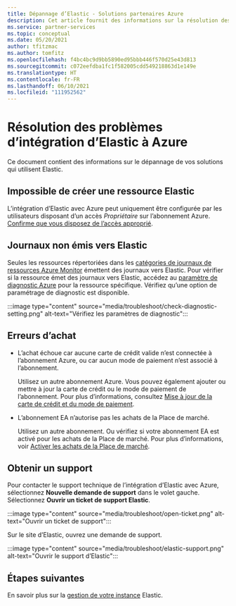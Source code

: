 ```yaml
---
title: Dépannage d’Elastic - Solutions partenaires Azure
description: Cet article fournit des informations sur la résolution des problèmes de l’intégration d’Elastic à Azure
ms.service: partner-services
ms.topic: conceptual
ms.date: 05/20/2021
author: tfitzmac
ms.author: tomfitz
ms.openlocfilehash: f4bc4bc9d9bb5890ed95bbb446f570d25e43d813
ms.sourcegitcommit: c072eefdba1fc1f582005cdd549218863d1e149e
ms.translationtype: HT
ms.contentlocale: fr-FR
ms.lasthandoff: 06/10/2021
ms.locfileid: "111952562"
---
```

# <a name="troubleshooting-elastic-integration-with-azure"></a>Résolution des problèmes d’intégration d’Elastic à Azure

Ce document contient des informations sur le dépannage de vos solutions qui utilisent Elastic.

## <a name="unable-to-create-an-elastic-resource"></a>Impossible de créer une ressource Elastic

L’intégration d’Elastic avec Azure peut uniquement être configurée par les utilisateurs disposant d’un accès *Propriétaire* sur l’abonnement Azure. [Confirme que vous disposez de l’accès approprié](../../role-based-access-control/check-access.md).

## <a name="logs-not-being-emitted-to-elastic"></a>Journaux non émis vers Elastic

Seules les ressources répertoriées dans les [catégories de journaux de ressources Azure Monitor](../../azure-monitor/essentials/resource-logs-categories.md) émettent des journaux vers Elastic. Pour vérifier si la ressource émet des journaux vers Elastic, accédez au [paramètre de diagnostic Azure](../../azure-monitor/essentials/diagnostic-settings.md) pour la ressource spécifique. Vérifiez qu’une option de paramétrage de diagnostic est disponible.

:::image type="content" source="media/troubleshoot/check-diagnostic-setting.png" alt-text="Vérifiez les paramètres de diagnostic":::

## <a name="purchase-errors"></a>Erreurs d’achat

* L’achat échoue car aucune carte de crédit valide n’est connectée à l’abonnement Azure, ou car aucun mode de paiement n’est associé à l’abonnement.

  Utilisez un autre abonnement Azure. Vous pouvez également ajouter ou mettre à jour la carte de crédit ou le mode de paiement de l’abonnement. Pour plus d’informations, consultez [Mise à jour de la carte de crédit et du mode de paiement](../../cost-management-billing/manage/change-credit-card.md).

* L’abonnement EA n’autorise pas les achats de la Place de marché.

  Utilisez un autre abonnement. Ou vérifiez si votre abonnement EA est activé pour les achats de la Place de marché. Pour plus d’informations, voir [Activer les achats de la Place de marché](../../cost-management-billing/manage/ea-azure-marketplace.md#enabling-azure-marketplace-purchases).

## <a name="get-support"></a>Obtenir un support

Pour contacter le support technique de l’intégration d’Elastic avec Azure, sélectionnez **Nouvelle demande de support** dans le volet gauche. Sélectionnez **Ouvrir un ticket de support Elastic**.

:::image type="content" source="media/troubleshoot/open-ticket.png" alt-text="Ouvrir un ticket de support":::

Sur le site d’Elastic, ouvrez une demande de support.

:::image type="content" source="media/troubleshoot/elastic-support.png" alt-text="Ouvrir le support d’Elastic":::

## <a name="next-steps"></a>Étapes suivantes

En savoir plus sur la [gestion de votre instance](manage.md) Elastic.
